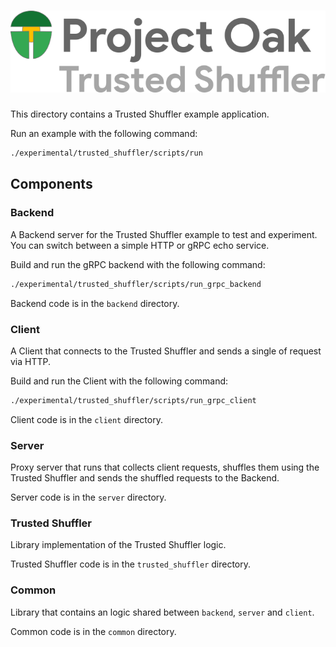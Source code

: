 # ![Trusted Shuffler](/docs/oak-logo/svgs/oak-trusted-shuffler.svg?sanitize=true)

This directory contains a Trusted Shuffler example application.

Run an example with the following command:

```bash
./experimental/trusted_shuffler/scripts/run
```

## Components

### Backend

A Backend server for the Trusted Shuffler example to test and experiment. You
can switch between a simple HTTP or gRPC echo service.

Build and run the gRPC backend with the following command:

```bash
./experimental/trusted_shuffler/scripts/run_grpc_backend
```

Backend code is in the `backend` directory.

### Client

A Client that connects to the Trusted Shuffler and sends a single of request via
HTTP.

Build and run the Client with the following command:

```bash
./experimental/trusted_shuffler/scripts/run_grpc_client
```

Client code is in the `client` directory.

### Server

Proxy server that runs that collects client requests, shuffles them using the
Trusted Shuffler and sends the shuffled requests to the Backend.

Server code is in the `server` directory.

### Trusted Shuffler

Library implementation of the Trusted Shuffler logic.

Trusted Shuffler code is in the `trusted_shuffler` directory.

### Common

Library that contains an logic shared between `backend`, `server` and `client`.

Common code is in the `common` directory.
